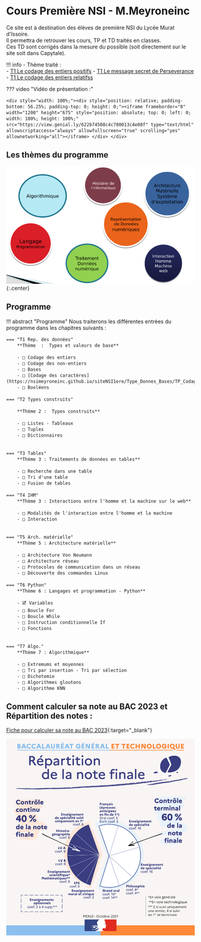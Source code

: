 Cours Première NSI - M.Meyroneinc
===

Ce site est à destination des élèves de première NSI du Lycée Murat d'Issoire.<br>
Il permettra de retrouver les cours, TP et TD traités en classes.<br>
Ces TD sont corrigés dans la mesure du possible (soit directement sur le site soit dans Capytale).

!!! info 
    - Thème traité :  
        - [T1 Le codage des entiers positifs](T01_TypesBase/T1.1_Bases/T1_1_Codage_Entiers.md)
        - [T1 Le message secret de Perseverance](T01_TypesBase/T1.1_Bases/T1_Perseverance.md)  
        - [T1 Le codage des entiers relatifss](T01_TypesBase/T1.2_Relatifs/T1_2_Relatifs_eleve.md)


??? video  "Vidéo de présentation :" 

    <div style="width: 100%;"><div style="position: relative; padding-bottom: 56.25%; padding-top: 0; height: 0;"><iframe frameborder="0" width="1200" height="675" style="position: absolute; top: 0; left: 0; width: 100%; height: 100%;" src="https://view.genial.ly/622b74508c4c780013c4e08f" type="text/html" allowscriptaccess="always" allowfullscreen="true" scrolling="yes" allownetworking="all"></iframe> </div> </div>

## Les thèmes du programme

![image](Divers/7themes2.png){:.center}


## Programme
!!! abstract "Programme"
    Nous traiterons les différentes entrées du programme dans les chapitres suivants :
    
    === "T1 Rep. des données"
        **Thème  :  Types et valeurs de base**  

        - □ Codage des entiers
        - □ Codage des non-entiers
        - □ Bases
        - □ [Codage des caractères](https://nsimeyroneinc.github.io/siteNSI1ere/Type_Donnes_Bases/TP_Codage_Caracteres/)
        - □ Booléens

    === "T2 Types construits"

        **Thème 2 :  Types construits**  

        - □ Listes - Tableaux 
        - □ Tuples    
        - □ Dictionnaires  


    === "T3 Tables"
        **Thème 3 : Traitements de données en tables**

        - □ Recherche dans une table
        - □ Tri d'une table
        - □ Fusion de tables
    
    === "T4 IHM"
        **Thème 3 : Interactions entre l'homme et la machine sur le web**

        - □ Modalités de l'interaction entre l'homme et la machine
        - □ Interaction 


    === "T5 Arch. matérielle"
        **Thème 5 : Architecture matérielle**

        - □ Architecture Von Neumann
        - □ Architecture réseau
        - □ Protocoles de communication dans un réseau
        - □ Découverte des commandes Linux

    === "T6 Python"
        **Thème 6 : Langages et programmation - Python**

        - 🗹 Variables
        - □ Boucle For
        - □ Boucle While
        - □ Instruction conditionnelle If
        - □ Fonctions


    === "T7 Algo."
        **Thème 7 : Algorithmique**

        - □ Extremums et moyennes
        - □ Tri par insertion - Tri par sélection
        - □ Dichotomie
        - □ Algorithmes gloutons
        - □ Algorithme KNN

## Comment calculer sa note au BAC 2023 et Répartition des notes :

[Fiche pour calculer sa note au BAC 2023](divers/data/el-ve-de-premiere-comment-calculer-note-bac-2022-94490.pdf){:target="_blank"} 

![](r-partition-de-la-note-finale.jpg)